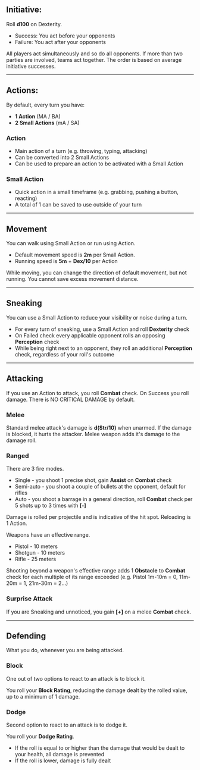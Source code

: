 ## Initiative:
Roll **d100** on Dexterity.

- Success: You act before your opponents
- Failure: You act after your opponents

All players act simultaneously and so do all opponents.
If more than two parties are involved, teams act together. The order is based on average initiative successes.

---
## Actions:
By default, every turn you have: 

- **1 Action** (MA / BA) 
- **2 Small Actions** (mA / SA)

### Action
- Main action of a turn (e.g. throwing, typing, attacking)
- Can be converted into 2 Small Actions
- Can be used to prepare an action to be activated with a Small Action

### Small Action
- Quick action in a small timeframe (e.g. grabbing, pushing a button, reacting)
- A total of 1 can be saved to use outside of your turn

---
## Movement
You can walk using Small Action or run using Action.

- Default movement speed is **2m** per Small Action.
- Running speed is **5m** + **Dex/10** per Action

While moving, you can change the direction of default movement, but not running. You cannot save excess movement distance.

---
## Sneaking
You can use a Small Action to reduce your visibility or noise during a turn.

- For every turn of sneaking, use a Small Action and roll **Dexterity** check
- On Failed check every applicable opponent rolls an opposing **Perception** check
- While being right next to an opponent, they roll an additional **Perception** check, regardless of your roll's outcome

---
## Attacking
If you use an Action to attack, you roll **Combat** check. On Success you roll damage. There is NO CRITICAL DAMAGE by default.

### Melee
Standard melee attack's damage is **d(Str/10)** when unarmed. If the damage is blocked, it hurts the attacker. 
Melee weapon adds it's damage to the damage roll.

### Ranged
There are 3 fire modes.

 - Single - you shoot 1 precise shot, gain **Assist** on **Combat** check
 - Semi-auto - you shoot a couple of bullets at the opponent, default for rifles
 - Auto - you shoot a barrage in a general direction, roll **Combat** check per 5 shots up to 3 times with **[-]**

Damage is rolled per projectile and is indicative of the hit spot. Reloading is 1 Action. 

Weapons have an effective range.

- Pistol - 10 meters
- Shotgun - 10 meters
- Rifle - 25 meters

Shooting beyond a weapon's effective range adds 1 **Obstacle** to **Combat** check for each multiple of its range exceeded (e.g. Pistol 1m-10m = 0, 11m-20m = 1, 21m-30m = 2...)

### Surprise Attack
If you are Sneaking and unnoticed, you gain **[+]** on a melee **Combat** check.

---
## Defending
What you do, whenever you are being attacked.

### Block
One out of two options to react to an attack is to block it. 

You roll your **Block Rating**, reducing the damage dealt by the rolled value, up to a minimum of 1 damage. 

### Dodge
Second option to react to an attack is to dodge it.

You roll your **Dodge Rating**.

- If the roll is equal to or higher than the damage that would be dealt to your health, all damage is prevented
- If the roll is lower, damage is fully dealt